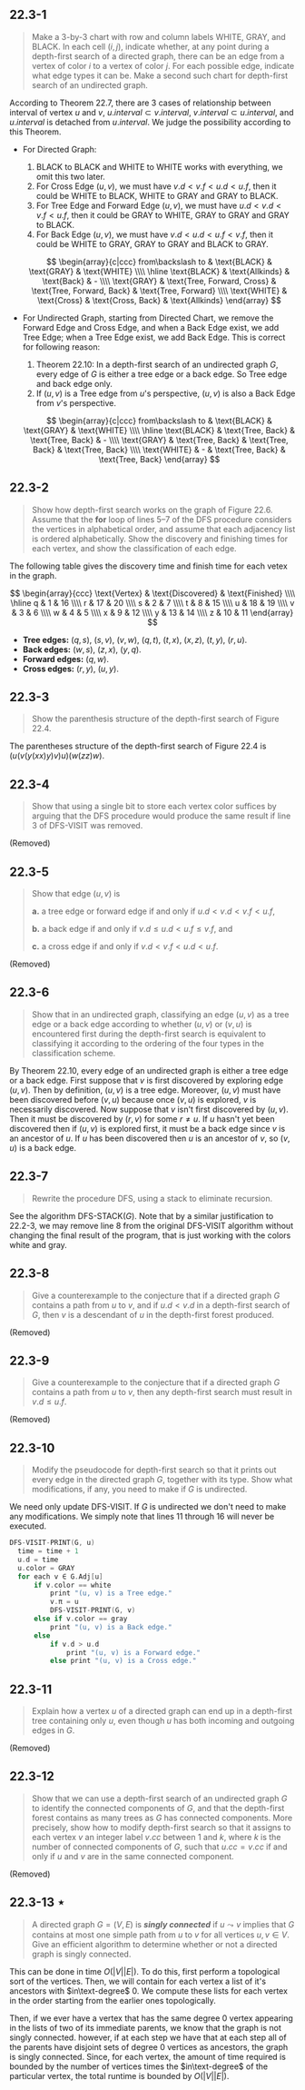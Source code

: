 ## 22.3-1

> Make a $3$-by-$3$ chart with row and column labels $\text{WHITE}$, $\text{GRAY}$, and $\text{BLACK}$. In each cell $(i, j)$, indicate whether, at any point during a depth-first search of a directed graph, there can be an edge from a vertex of color $i$ to a vertex of color $j$. For each possible edge, indicate what edge types it can be. Make a second such chart for depth-first search of an undirected graph.

According to Theorem 22.7, there are 3 cases of relationship between interval of vertex $u$ and $v$, $u.interval \subset v.interval$, $v.interval \subset u.interval$, and $u.interval$ is detached from $u.interval$. We judge the possibility according to this Theorem.

- For Directed Graph:

    1. $\text{BLACK}$ to $\text{BLACK}$ and $\text{WHITE}$ to $\text{WHITE}$ works with everything, we omit this two later.
    2. For Cross Edge $(u, v)$, we must have $v.d < v.f < u.d < u.f$, then it could be $\text{WHITE}$ to $\text{BLACK}$, $\text{WHITE}$ to $\text{GRAY}$ and $\text{GRAY}$ to $\text{BLACK}$.
    3. For Tree Edge and Forward Edge $(u, v)$, we must have $u.d < v.d < v.f < u.f$, then it could be $\text{GRAY}$ to $\text{WHITE}$, $\text{GRAY}$ to $\text{GRAY}$ and $\text{GRAY}$ to $\text{BLACK}$.
    4. For Back Edge $(u, v)$, we must have $v.d < u.d < u.f < v.f$, then it could be $\text{WHITE}$ to $\text{GRAY}$, $\text{GRAY}$ to $\text{GRAY}$ and $\text{BLACK}$ to $\text{GRAY}$.

    $$
    \begin{array}{c|ccc}
    from\backslash to & \text{BLACK}                & \text{GRAY}                & \text{WHITE} \\\\
    \hline
    \text{BLACK}      & \text{Allkinds}             & \text{Back}                & - \\\\
    \text{GRAY}       & \text{Tree, Forward, Cross} & \text{Tree, Forward, Back} & \text{Tree, Forward} \\\\
    \text{WHITE}      & \text{Cross}                & \text{Cross, Back}         & \text{Allkinds}
    \end{array}
    $$

- For Undirected Graph, starting from Directed Chart, we remove the Forward Edge and Cross Edge, and when a Back Edge exist, we add Tree Edge; when a Tree Edge exist, we add Back Edge. This is correct for following reason:

    1. Theorem 22.10: In a depth-first search of an undirected graph $G$, every edge of $G$ is either a tree edge or a back edge. So Tree edge and back edge only.
    2. If $(u, v)$ is a Tree edge from $u$'s perspective, $(u, v)$ is also a Back Edge from $v$'s perspective.

    $$
    \begin{array}{c|ccc}
    from\backslash to & \text{BLACK}      & \text{GRAY}       & \text{WHITE} \\\\
    \hline
    \text{BLACK}      & \text{Tree, Back} & \text{Tree, Back} & - \\\\
    \text{GRAY}       & \text{Tree, Back} & \text{Tree, Back} & \text{Tree, Back} \\\\
    \text{WHITE}      & -                 & \text{Tree, Back} & \text{Tree, Back}
    \end{array}
    $$

## 22.3-2

> Show how depth-first search works on the graph of Figure 22.6. Assume that the **for** loop of lines 5–7 of the $\text{DFS}$ procedure considers the vertices in alphabetical order, and assume that each adjacency list is ordered alphabetically. Show the discovery and finishing times for each vertex, and show the classification of each edge.

The following table gives the discovery time and finish time for each vetex in the graph.

$$
\begin{array}{ccc}
\text{Vertex} & \text{Discovered} & \text{Finished} \\\\
\hline
q &  1 & 16 \\\\
r & 17 & 20 \\\\
s &  2 &  7 \\\\
t &  8 & 15 \\\\
u & 18 & 19 \\\\
v &  3 &  6 \\\\
w &  4 &  5 \\\\
x &  9 & 12 \\\\
y & 13 & 14 \\\\
z & 10 & 11
\end{array}
$$

- **Tree edges:** $(q, s)$, $(s, v)$, $(v, w)$, $(q, t)$, $(t, x)$, $(x, z)$, $(t, y)$, $(r, u)$.
- **Back edges:** $(w, s)$, $(z, x)$, $(y, q)$.
- **Forward edges:** $(q, w)$.
- **Cross edges:** $(r, y)$, $(u, y)$.

## 22.3-3

> Show the parenthesis structure of the depth-first search of Figure 22.4.

The parentheses structure of the depth-first search of Figure 22.4 is $(u(v(y(xx)y)v)u)(w(zz)w)$.

## 22.3-4

> Show that using a single bit to store each vertex color suffices by arguing that the $\text{DFS}$ procedure would produce the same result if line 3 of $\text{DFS-VISIT}$ was removed.

(Removed)

## 22.3-5

> Show that edge $(u, v)$ is
>
> **a.** a tree edge or forward edge if and only if $u.d < v.d < v.f < u.f$,
>
> **b.** a back edge if and only if $v.d \le u.d < u.f \le v.f$, and
>
> **c.** a cross edge if and only if $v.d < v.f < u.d < u.f$.

(Removed)

## 22.3-6

> Show that in an undirected graph, classifying an edge $(u, v)$ as a tree edge or a back edge according to whether $(u, v)$ or $(v, u)$ is encountered first during the depth-first search is equivalent to classifying it according to the ordering of the four types in the classification scheme.

By Theorem 22.10, every edge of an undirected graph is either a tree edge or a back edge. First suppose that $v$ is first discovered by exploring edge $(u, v)$. Then by definition, $(u, v)$ is a tree edge. Moreover, $(u, v)$ must have been discovered before $(v, u)$ because once $(v, u)$ is explored, $v$ is necessarily discovered. Now suppose that $v$ isn't first discovered by $(u, v)$. Then it must be discovered by $(r, v)$ for some $r\ne u$. If $u$ hasn't yet been discovered then if $(u, v)$ is explored first, it must be a back edge since $v$ is an ancestor of $u$. If $u$ has been discovered then $u$ is an ancestor of $v$, so $(v, u)$ is a back edge.

## 22.3-7

> Rewrite the procedure $\text{DFS}$, using a stack to eliminate recursion.

See the algorithm $\text{DFS-STACK}(G)$. Note that by a similar justification to 22.2-3, we may remove line 8 from the original $\text{DFS-VISIT}$ algorithm without changing the final result of the program, that is just working with the colors white and gray.

## 22.3-8

> Give a counterexample to the conjecture that if a directed graph $G$ contains a path from $u$ to $v$, and if $u.d < v.d$ in a depth-first search of $G$, then $v$ is a descendant of $u$ in the depth-first forest produced.

(Removed)

## 22.3-9

> Give a counterexample to the conjecture that if a directed graph $G$ contains a path from $u$ to $v$, then any depth-first search must result in $v.d \le u.f$.

(Removed)

## 22.3-10

> Modify the pseudocode for depth-first search so that it prints out every edge in the directed graph $G$, together with its type. Show what modifications, if any, you need to make if $G$ is undirected.

We need only update $\text{DFS-VISIT}$. If $G$ is undirected we don't need to make any modifications. We simply note that lines 11 through 16 will never be executed.

```cpp
DFS-VISIT-PRINT(G, u)
  time = time + 1
  u.d = time
  u.color = GRAY
  for each v ∈ G.Adj[u]
      if v.color == white
          print "(u, v) is a Tree edge."
          v.π = u
          DFS-VISIT-PRINT(G, v)
      else if v.color == gray
          print "(u, v) is a Back edge."
      else
          if v.d > u.d
              print "(u, v) is a Forward edge."
          else print "(u, v) is a Cross edge."
```

## 22.3-11

> Explain how a vertex $u$ of a directed graph can end up in a depth-first tree containing only $u$, even though $u$ has both incoming and outgoing edges in $G$.

(Removed)

## 22.3-12

> Show that we can use a depth-first search of an undirected graph $G$ to identify the connected components of $G$, and that the depth-first forest contains as many trees as $G$ has connected components. More precisely, show how to modify depth-first search so that it assigns to each vertex $v$ an integer label $v.cc$ between $1$ and $k$, where $k$ is the number of connected components of $G$, such that $u.cc = v.cc$ if and only if $u$ and $v$ are in the same connected component.

(Removed)

## 22.3-13 $\star$

> A directed graph $G = (V, E)$ is **_singly connected_** if $u \leadsto v$ implies that $G$ contains at most one simple path from $u$ to $v$ for all vertices $u, v \in V$. Give an efficient algorithm to determine whether or not a directed graph is singly connected.

This can be done in time $O(|V||E|)$. To do this, first perform a topological sort of the vertices. Then, we will contain for each vertex a list of it's ancestors with $in\text-degree$ $0$. We compute these lists for each vertex in the order starting from the earlier ones topologically.

Then, if we ever have a vertex that has the same degree $0$ vertex appearing in the lists of two of its immediate parents, we know that the graph is not singly connected. however, if at each step we have that at each step all of the parents have disjoint sets of degree $0$ vertices as ancestors, the graph is singly connected. Since, for each vertex, the amount of time required is bounded by the number of vertices times the $in\text-degree$ of the particular vertex, the total runtime is bounded by $O(|V||E|)$.
